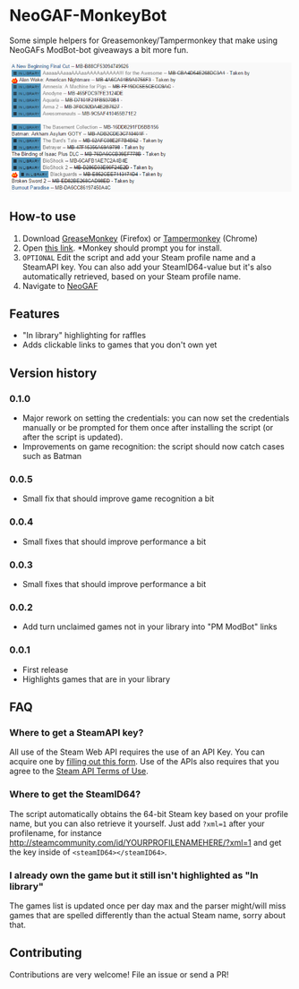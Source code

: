 # NeoGAF-MonkeyBot
Some simple helpers for Greasemonkey/Tampermonkey that make using NeoGAFs ModBot-bot giveaways a bit more fun.

![NeoGAF ModBot MonkeyBot](/images/banner.png?raw=true "NeoGAF ModBot MonkeyBot")

## How-to use
1. Download [GreaseMonkey](https://addons.mozilla.org/en-US/firefox/addon/greasemonkey/) (Firefox) or [Tampermonkey](https://chrome.google.com/webstore/detail/tampermonkey/dhdgffkkebhmkfjojejmpbldmpobfkfo?hl=en) (Chrome)
2. Open [this link](https://github.com/petetnt/neogaf-monkeybot/raw/master/neogaf-monkeybot.user.js). *Monkey should prompt you for install.
3. `OPTIONAL` Edit the script and add your Steam profile name and a SteamAPI key. You can also add your SteamID64-value but it's also automatically retrieved, based on your Steam profile name.
4. Navigate to [NeoGAF](http://neogaf.com/forum)

## Features
- "In library" highlighting for raffles
- Adds clickable links to games that you don't own yet

## Version history
### 0.1.0
* Major rework on setting the credentials: you can now set the credentials manually or be prompted for them once after installing the script (or after the script is updated).
* Improvements on game recognition: the script should now catch cases such as Batman

### 0.0.5
* Small fix that should improve game recognition a bit

### 0.0.4
* Small fixes that should improve performance a bit

### 0.0.3
* Small fixes that should improve performance a bit

### 0.0.2
* Add turn unclaimed games not in your library into "PM ModBot" links

### 0.0.1
* First release
* Highlights games that are in your library

## FAQ
### Where to get a SteamAPI key?
All use of the Steam Web API requires the use of an API Key. You can acquire one by [filling out this form](http://steamcommunity.com/dev/apikey). Use of the APIs also requires that you agree to the [Steam API Terms of Use](http://steamcommunity.com/dev/apiterms).

### Where to get the SteamID64?
The script automatically obtains the 64-bit Steam key based on your profile name, but you can also retrieve it yourself. Just add `?xml=1` after your profilename, for instance http://steamcommunity.com/id/YOURPROFILENAMEHERE/?xml=1 and get the key inside of `<steamID64></steamID64>`.

### I already own the game but it still isn't highlighted as "In library"
The games list is updated once per day max and the parser might/will miss games that are spelled differently than the actual Steam name, sorry about that.

## Contributing
Contributions are very welcome! File an issue or send a PR!
